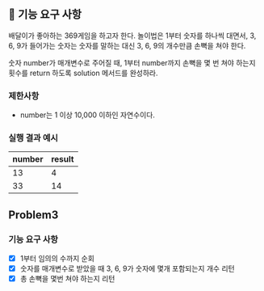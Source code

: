 ## 🚀 기능 요구 사항

배달이가 좋아하는 369게임을 하고자 한다. 놀이법은 1부터 숫자를 하나씩 대면서, 3, 6, 9가 들어가는 숫자는 숫자를 말하는 대신 3, 6, 9의 개수만큼 손뼉을 쳐야 한다.

숫자 number가 매개변수로 주어질 때, 1부터 number까지 손뼉을 몇 번 쳐야 하는지 횟수를 return 하도록 solution 메서드를 완성하라.

### 제한사항

- number는 1 이상 10,000 이하인 자연수이다.

### 실행 결과 예시

| number | result |
| --- | --- |
| 13 | 4 |
| 33 | 14 |

## Problem3
### 기능 요구 사항
- [x] 1부터 임의의 수까지 순회
- [x] 숫자를 매개변수로 받았을 때 3, 6, 9가 숫자에 몇개 포함되는지 개수 리턴
- [x] 총 손뼉을 몇번 쳐야 하는지 리턴
